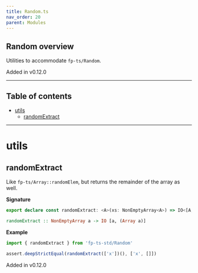 ```yaml
---
title: Random.ts
nav_order: 20
parent: Modules
---
```


## Random overview

Utilities to accommodate `fp-ts/Random`.

Added in v0.12.0

---

<h2 class="text-delta">Table of contents</h2>

- [utils](#utils)
  - [randomExtract](#randomextract)

---

# utils

## randomExtract

Like `fp-ts/Array::randomElem`, but returns the remainder of the array as
well.

**Signature**

```ts
export declare const randomExtract: <A>(xs: NonEmptyArray<A>) => IO<[A, A[]]>
```

```hs
randomExtract :: NonEmptyArray a -> IO [a, (Array a)]
```

**Example**

```ts
import { randomExtract } from 'fp-ts-std/Random'

assert.deepStrictEqual(randomExtract(['x'])(), ['x', []])
```

Added in v0.12.0
